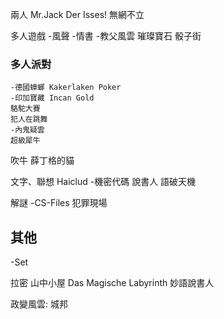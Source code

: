 
兩人
	Mr.Jack
	Der Isses! 無網不立

多人遊戲
	-風聲
	-情書
	-教父風雲
	璀璨寶石
	骰子街
	
### 多人派對
	-德國蟑螂 Kakerlaken Poker
	-印加寶藏 Incan Gold
	駱駝大賽
	犯人在跳舞
	-內鬼疑雲
	超級犀牛

吹牛
	薛丁格的貓

文字、聯想
	Haiclud
	-機密代碼
	說書人
	語破天機

解謎
	-CS-Files 犯罪現場

## 其他
-Set

拉密
山中小屋
Das Magische Labyrinth
妙語說書人

政變風雲: 城邦
